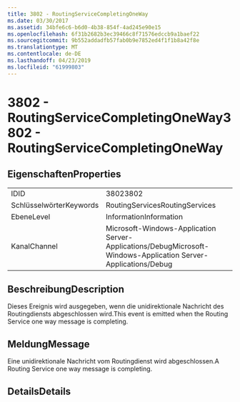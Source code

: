 ```yaml
---
title: 3802 - RoutingServiceCompletingOneWay
ms.date: 03/30/2017
ms.assetid: 34bfe6c6-b6d0-4b38-854f-4ad245e90e15
ms.openlocfilehash: 6f31b2682b3ec39466c8f71576edccb9a1baef22
ms.sourcegitcommit: 9b552addadfb57fab0b9e7852ed4f1f1b8a42f8e
ms.translationtype: MT
ms.contentlocale: de-DE
ms.lasthandoff: 04/23/2019
ms.locfileid: "61999803"
---
```

# <a name="3802---routingservicecompletingoneway"></a><span data-ttu-id="4dc94-102">3802 - RoutingServiceCompletingOneWay</span><span class="sxs-lookup"><span data-stu-id="4dc94-102">3802 - RoutingServiceCompletingOneWay</span></span>
## <a name="properties"></a><span data-ttu-id="4dc94-103">Eigenschaften</span><span class="sxs-lookup"><span data-stu-id="4dc94-103">Properties</span></span>  
  
|||  
|-|-|  
|<span data-ttu-id="4dc94-104">ID</span><span class="sxs-lookup"><span data-stu-id="4dc94-104">ID</span></span>|<span data-ttu-id="4dc94-105">3802</span><span class="sxs-lookup"><span data-stu-id="4dc94-105">3802</span></span>|  
|<span data-ttu-id="4dc94-106">Schlüsselwörter</span><span class="sxs-lookup"><span data-stu-id="4dc94-106">Keywords</span></span>|<span data-ttu-id="4dc94-107">RoutingServices</span><span class="sxs-lookup"><span data-stu-id="4dc94-107">RoutingServices</span></span>|  
|<span data-ttu-id="4dc94-108">Ebene</span><span class="sxs-lookup"><span data-stu-id="4dc94-108">Level</span></span>|<span data-ttu-id="4dc94-109">Information</span><span class="sxs-lookup"><span data-stu-id="4dc94-109">Information</span></span>|  
|<span data-ttu-id="4dc94-110">Kanal</span><span class="sxs-lookup"><span data-stu-id="4dc94-110">Channel</span></span>|<span data-ttu-id="4dc94-111">Microsoft-Windows-Application Server-Applications/Debug</span><span class="sxs-lookup"><span data-stu-id="4dc94-111">Microsoft-Windows-Application Server-Applications/Debug</span></span>|  
  
## <a name="description"></a><span data-ttu-id="4dc94-112">Beschreibung</span><span class="sxs-lookup"><span data-stu-id="4dc94-112">Description</span></span>  
 <span data-ttu-id="4dc94-113">Dieses Ereignis wird ausgegeben, wenn die unidirektionale Nachricht des Routingdiensts abgeschlossen wird.</span><span class="sxs-lookup"><span data-stu-id="4dc94-113">This event is emitted when the Routing Service one way message is completing.</span></span>  
  
## <a name="message"></a><span data-ttu-id="4dc94-114">Meldung</span><span class="sxs-lookup"><span data-stu-id="4dc94-114">Message</span></span>  
 <span data-ttu-id="4dc94-115">Eine unidirektionale Nachricht vom Routingdienst wird abgeschlossen.</span><span class="sxs-lookup"><span data-stu-id="4dc94-115">A Routing Service one way message is completing.</span></span>  
  
## <a name="details"></a><span data-ttu-id="4dc94-116">Details</span><span class="sxs-lookup"><span data-stu-id="4dc94-116">Details</span></span>
